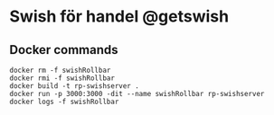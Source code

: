 # Swish för handel @getswish

## Docker commands
```
docker rm -f swishRollbar
docker rmi -f swishRollbar
docker build -t rp-swishserver .
docker run -p 3000:3000 -dit --name swishRollbar rp-swishserver
docker logs -f swishRollbar
```